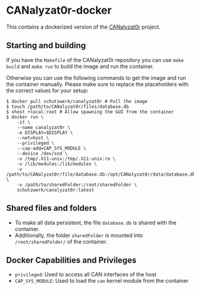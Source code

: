 # CANalyzat0r-docker

This contains a dockerized version of the [CANalyzat0r](https://github.com/schutzwerk/CANalyzat0r) project.

## Starting and building
If you have the `Makefile` of the CANalyzat0r repository you can use `make build` and `make run` to build the image and run the container.

Otherwise you can use the following commands to get the image and run the container manually. Please make sure to replace the placeholders with the correct values for your setup:

```
$ docker pull schutzwerk/canalyzat0r # Pull the image
$ touch /path/to/CANalyzat0r/files/database.db
$ xhost +local:root # Allow spawning the GUI from the container
$ docker run \
	-it \
	--name canalyzat0r \
	-e DISPLAY=$DISPLAY \
	--net=host \
	--privileged \
	--cap-add=CAP_SYS_MODULE \
	--device /dev/snd \
	-v /tmp/.X11-unix:/tmp/.X11-unix:ro \
	-v /lib/modules:/lib/modules \
	-v /path/to/CANalyzat0r/file/database.db:/opt/CANalyzat0r/data/database.db \
	-v /path/to/sharedFolder:/root/sharedFolder \
	schutzwerk/canalyzat0r:latest
```

## Shared files and folders
- To make all data persistent, the file `database.db` is shared with the container.
- Additionally, the folder `sharedFolder` is mounted into `/root/sharedFolder/` of the container.


## Docker Capabilities and Privileges

- `privileged`: Used to access all CAN interfaces of the host
- `CAP_SYS_MODULE`: Used to load the `can` kernel module from the container

